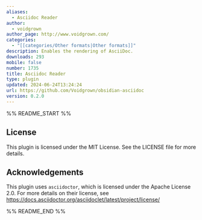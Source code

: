 ```yaml
---
aliases:
  - Asciidoc Reader
author:
  - voidgrown
author_page: http://www.voidgrown.com/
categories:
  - "[[categories/Other formats|Other formats]]"
description: Enables the rendering of AsciiDoc.
downloads: 293
mobile: false
number: 1735
title: Asciidoc Reader
type: plugin
updated: 2024-06-24T13:24:24
url: https://github.com/Voidgrown/obsidian-asciidoc
version: 0.2.0
---
```


%% README_START %%

## License
This plugin is licensed under the MIT License. See the LICENSE file for more details.

## Acknowledgements
This plugin uses `asciidoctor`, which is licensed under the Apache License 2.0. For more details on their license, see https://docs.asciidoctor.org/asciidoclet/latest/project/license/

%% README_END %%